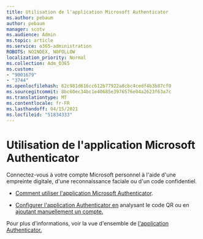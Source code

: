 ```yaml
---
title: Utilisation de l'application Microsoft Authenticator
ms.author: pebaum
author: pebaum
manager: scotv
ms.audience: Admin
ms.topic: article
ms.service: o365-administration
ROBOTS: NOINDEX, NOFOLLOW
localization_priority: Normal
ms.collection: Adm_O365
ms.custom:
- "9001679"
- "3744"
ms.openlocfilehash: 62c981d616cc612b77922a8cbc4cedf4b3b87cf0
ms.sourcegitcommit: 8bc60ec34bc1e40685e3976576e04a2623f63a7c
ms.translationtype: MT
ms.contentlocale: fr-FR
ms.lasthandoff: 04/15/2021
ms.locfileid: "51834333"
---
```

# <a name="using-the-microsoft-authenticator-app"></a>Utilisation de l'application Microsoft Authenticator

Connectez-vous à votre compte Microsoft personnel à l'aide d'une empreinte digitale, d'une reconnaissance faciale ou d'un code confidentiel.

- [Comment utiliser l'application Microsoft Authenticator](https://support.microsoft.com/help/4026727/microsoft-account-how-to-use-the-microsoft-authenticator-app). 

- [Configurer l'application Authenticator en](https://docs.microsoft.com/azure/active-directory/user-help/security-info-setup-auth-app) analysant le code QR ou en [ajoutant manuellement un compte.](https://docs.microsoft.com/azure/active-directory/user-help/user-help-auth-app-add-account-manual)  

Pour plus d'informations, voir la vue d'ensemble de [l'application Authenticator.](https://docs.microsoft.com/azure/active-directory/user-help/user-help-auth-app-overview)
